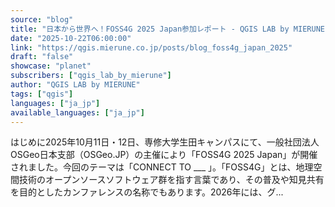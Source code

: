 ```yaml
---
source: "blog"
title: "日本から世界へ！FOSS4G 2025 Japan参加レポート - QGIS LAB by MIERUNE"
date: "2025-10-22T06:00:00"
link: "https://qgis.mierune.co.jp/posts/blog_foss4g_japan_2025"
draft: "false"
showcase: "planet"
subscribers: ["qgis_lab_by_mierune"]
author: "QGIS LAB by MIERUNE"
tags: ["qgis"]
languages: ["ja_jp"]
available_languages: ["ja_jp"]
---
```


はじめに2025年10月11日・12日、専修大学生田キャンパスにて、一般社団法人OSGeo日本支部（OSGeo.JP）の主催により「FOSS4G 2025 Japan」が開催されました。今回のテーマは「CONNECT TO ___ 」。「FOSS4G」とは、地理空間技術のオープンソースソフトウェア群を指す言葉であり、その普及や知見共有を目的としたカンファレンスの名称でもあります。2026年には、グ...
